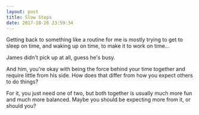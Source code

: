 ```yaml
---
layout: post
title: Slow Steps
date: 2017-10-26 23:59:34
---
```


Getting back to something like a routine for me is mostly trying to get to sleep on time, and waking up on time, to make it to work on time...

James didn't pick up at all, guess he's busy. 

And him, you're okay with being the force behind your time together and require little from his side. How does that differ from how you expect others to do things?

For it, you just need one of two, but both together is usually much more fun and much more balanced. Maybe you should be expecting more from it, or should you?
